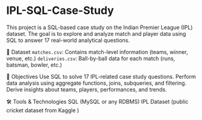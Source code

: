 # IPL-SQL-Case-Study
This project is a SQL-based case study on the Indian Premier League (IPL) dataset. The goal is to explore and analyze match and player data using SQL to answer 17 real-world analytical questions.

📁 Dataset
`matches.csv`: Contains match-level information (teams, winner, venue, etc.)
`deliveries.csv`: Ball-by-ball data for each match (runs, batsman, bowler, etc.)

🎯 Objectives
Use SQL to solve 17 IPL-related case study questions.
Perform data analysis using aggregate functions, joins, subqueries, and filtering.
Derive insights about teams, players, performances, and trends.

🛠️ Tools & Technologies
SQL (MySQL or any RDBMS)
IPL Dataset (public cricket dataset from Kaggle )

